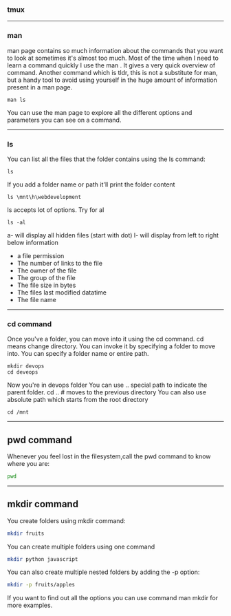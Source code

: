 ### tmux

---
### man

man page contains so much information about the commands that you want to look at sometimes it's almost too much.
Most of the time when I need to learn a command quickly I use the man <command>. It gives a very quick overview of command.
Another command which is tldr, this is not a substitute for man, but a handy tool to avoid using yourself in the huge amount of information
present in a man page.
``` script
man ls
```
You can use the man page to explore all the different options and parameters you can see on a command.

---
### ls
You can list all the files that the folder contains using the ls command:
``` linux
ls
```
If you add a folder name or path it'll print the folder content
``` linux
ls \mnt\h\webdevelopment
```
ls accepts lot of options. Try for al

``` linux 
ls -al
```
a- will display all hidden files (start with dot)
l- will display from left to right below information
- a file permission
- The number of links to the file
- The owner of the file
- The group of the file
- The file size in bytes
- The files last modified datatime
- The file name
---

### cd command
Once you've a folder, you can move into it using the cd command. cd means change directory. You can invoke it by specifying a folder to move into. You can specify a folder name or entire path.
``` linux
mkdir devops
cd deveops
```
Now you're in devops folder
You can use .. special path to indicate the parent folder.
cd .. # moves to the previous directory
You can also use absolute path which starts from the root directory
```linux
cd /mnt
```
---

## pwd command
Whenever you feel lost in the filesystem,call the  pwd command to know where you are:
``` bash
pwd
```

---

## mkdir command
You create folders using mkdir command:
``` bash
mkdir fruits
```
You can create multiple folders using one command
``` bash
mkdir python javascript
```
You can also create multiple nested folders by adding the -p option:
``` bash
mkdir -p fruits/apples
```
If you want to find out all the options you can use command man mkdir for more examples.


